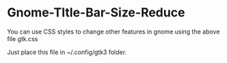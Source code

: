 # Gnome-TItle-Bar-Size-Reduce


You can use CSS styles to change other features in gnome using the above file gtk.css


Just place this file in ~/.config/gtk3 folder.
